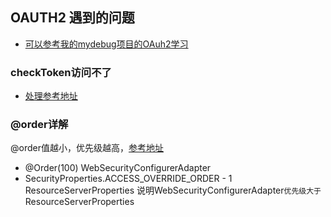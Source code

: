 ## OAUTH2 遇到的问题
* [可以参考我的mydebug项目的OAuh2学习](https://github.com/379924269/my-debug/blob/master/commom/OAUTH2.md)

### checkToken访问不了 
* [处理参考地址](https://www.cnblogs.com/dalianpai/p/12423897.html)

### @order详解 

@order值越小，优先级越高，[参考地址](https://blog.csdn.net/yaomingyang/article/details/86649072)

* @Order(100) WebSecurityConfigurerAdapter
* SecurityProperties.ACCESS_OVERRIDE_ORDER - 1 ResourceServerProperties
  说明WebSecurityConfigurerAdapter`优先级大于`ResourceServerProperties